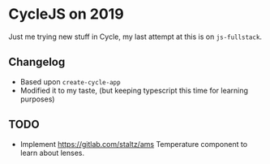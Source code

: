 # CycleJS on 2019

Just me trying new stuff in Cycle, my last attempt at this is on `js-fullstack`.

## Changelog

- Based upon `create-cycle-app`
- Modified it to my taste, (but keeping typescript this time for learning purposes)

## TODO

- Implement https://gitlab.com/staltz/ams Temperature component to learn about lenses.

